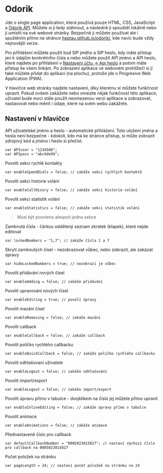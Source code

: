 # Odorik
Jde o single page application, která používá pouze HTML, CSS, JavaScript a [Odorik API](http://www.odorik.cz/w/api). Můžete si ji tedy stáhnout, a následně ji spouštět lokálně nebo ji umístit na své webové stránky. Bezpečně ji můžete používat ale i spuštěním přímo na stránce [heptau.github.io/odorik/](https://heptau.github.io/odorik/), kde navíc bude vždy nejnovější verze.

Pro přihlášení můžete použít bud SIP jmého a SIP heslo, kdy máte přístup jen k údajům konkrétního čísla a nebo můžete použít API jméno a API heslo, které najdete po přihlášení v [Nastavení účtu -> Api heslo](https://www.odorik.cz/ucet/nastaveni_uctu) a potom máte přístup ke všem linkám. Po zobrazení aplikace ve webovém prohlížeči si ji také můžete přidat do aplikací (na plochu), protože jde o 
Progresive Web Application (PWA).

V hlavičce web stránky najdete nastavení, díky kterému si můžete funkčnost upravit. Pokud ovšem zakážete nebo omezíte nějak funkčnost této aplikace, uživatel bude moci stále použít neomezenou verzi aplikace a zobrazovat, nastavovat nebo měnit i údaje, které na svém webu zakážete.

## Nastavení v hlavičce
API uživatelské jméno a heslo - automatické přihlášení. Toto uložení jména a hesla není bezpečné - kdokoli, kdo má ke stránce přistup, si může zobrazit zdrojový kód a jméno i heslo si přečíst.

    var APIuser = "1234560";
    var APIpass = "abc9de99";

Povolit sekci rychlé kontakty

    var enableSpeedDials = false; // zakáže sekci rychlých kontaktů

Povolit sekci historie volání

    var enableCallHisory = false; // zakáže sekci historie volání

Povolit sekci statistik volání

    var enableStatistics = false; // zakáže sekci statistik volání

>Musí být povolena alespoň jedna sekce

Zamknutá čísla - čárkou oddělený seznam zkratek (klapek), které nejde editovat

    var lockedNumbers = "1,7"; // zakáže čísla 1 a 7

Skrytí zamknutých čísel - nezobrazovat vůbec, nebo zobrazit, ale zakázat úpravy

    var hideLockedNumbers = true; // nezobrazí je vůbec 

Povolit přidávání nových čísel

    var enableAdding = false; // zakáže přidávání

Povolit upravování nových čísel

    var enableEditing = true; // povolí úpravy

Povolit mazání čísel

    var enableRemoving = false; // zakáže mazání

Povolit callback

    var enableCallback = false; // zakáže callback

Povolit políčko rychlého callbacku

    var enableQuickCallback = false; // zakáže políčko rychlého callbacku

Povolit odhlašovaní uživatele

    var enableLogout = false; // zakáže odhlašování

Povolit import/export

    var enableLogout = false; // zakáže import/export

Povolit úpravu přímo v tabulce - dvojklikem na číslo jej můžete přímo upravit

    var enableInlineEditing = false; // zakáže úpravy přímo v tabulce

Povolit animace

    var enableAnimations = false; // zakáže animace

Přednastavené číslo pro callback

    var defaultCallbackNumber = "0085023815827"; // nastaví výchozí číslo pro callback na 0085023815827

Počet položek na stránku

    var pageLength = 24; // nastaví počet položek na stránku na 24
